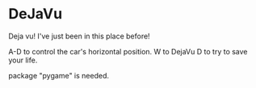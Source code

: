 # DeJaVu
Deja vu! I've just been in this place before!

A-D to control the car's horizontal position.
W to DejaVu
D to try to save your life.

package "pygame" is needed.
